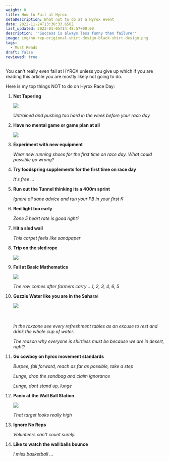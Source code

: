 ```yaml
---
weight: 0
title: How to Fail at Hyrox
metaDescription: What not to do at a Hyrox event
date: 2022-11-24T13:30:33.650Z
last_updated: 2023-01-05T14:48:57+00:00
description: '"Success is always less funny than failure"'
image: img/no-rep-origional-shirt-design-black-shirt-design.png
tags:
  - Must Reads
draft: false
reviewed: true
---
```

You can't really even fail at HYROX unless you give up which if you are reading this article you are mostly likely not going to do. 

Here is my top things NOT to do on Hyrox Race Day: 



1. **Not Tapering**

   ![](img/screenshot-2023-01-05-at-14.48.09.png)

   *Untrained and pushing too hard in the week before your race day*
2. **Have no mental game or game plan at all**

   ![](img/screenshot-2023-01-05-at-14.45.46.png)


3. **Experiment with new equipment**

   *Wear new running shoes for the first time on race day. What could possible go wrong?*
4. **Try foodspring supplements for the first time on race day**

   *It's free ...*
5. **Run out the Tunnel thinking its a 400m sprint**

   *Ignore all sane advice and run your PB in your first K*
6. **Red light too early**

   *Zone 5 heart rate is good right?*
7. **Hit a sled wall**

   *This carpet feels like sandpaper*
8. **Trip on the sled rope**

   ![](img/rope-feet.jpeg)
9. **Fail at Basic Mathematics**

   ![](img/8629_20221119_080602_259486466_socialmedia.jpg)

   *The row comes after farmers carry .. 1, 2, 3, 4, 6, 5*
10. **Guzzle Water like you are in the Sahara**\
    <div class="img-m">

    ![](img/8629_20221119_210308_259538092_original.jpg)

    *</div>*\
    \
    *In the roxzone see every refreshment tables as an excuse to rest and drink the whole cup of water.*

    *The reason why everyone is shirtless must be because we are in desert, right?*
11. **Go cowboy on hyrox movement standards**

    *Burpee, fall forward, reach as far as possible, take a step*

    *Lunge, drop the sandbag and claim ignorance*

    *Lunge, dont stand up, lunge*
12. **Panic at the Wall Ball Station**

    ![](img/img-20221124-wa0005.jpg)

    *That target looks really high*
13. **Ignore No Reps**

    *Volunteers can't count surely.*
14. **Like to watch the wall balls bounce**

    *I miss basketball ...*